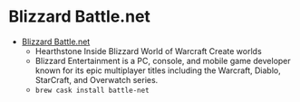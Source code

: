 # Blizzard Battle.net
- [Blizzard Battle.net](https://www.battle.net/)
  -  Hearthstone Inside Blizzard World of Warcraft Create worlds
  - Blizzard Entertainment is a PC, console, and mobile game developer known for its epic multiplayer titles including the Warcraft, Diablo, StarCraft, and Overwatch series.
  - `brew cask install battle-net`
